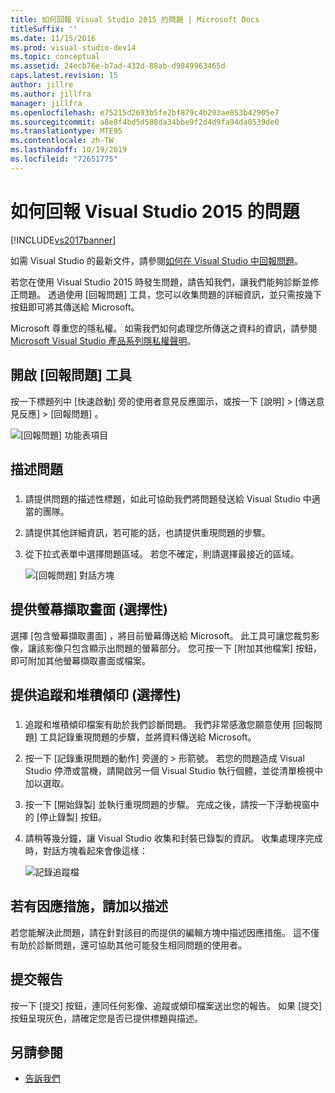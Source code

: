 ```yaml
---
title: 如何回報 Visual Studio 2015 的問題 | Microsoft Docs
titleSuffix: ''
ms.date: 11/15/2016
ms.prod: visual-studio-dev14
ms.topic: conceptual
ms.assetid: 24ecb76e-b7ad-432d-88ab-d9849963465d
caps.latest.revision: 15
author: jillre
ms.author: jillfra
manager: jillfra
ms.openlocfilehash: e75215d2693b5fe2bf879c4b293ae853b42905e7
ms.sourcegitcommit: a8e8f4bd5d508da34bbe9f2d4d9fa94da0539de0
ms.translationtype: MTE95
ms.contentlocale: zh-TW
ms.lasthandoff: 10/19/2019
ms.locfileid: "72651775"
---
```

# <a name="how-to-report-a-problem-with-visual-studio-2015"></a>如何回報 Visual Studio 2015 的問題
[!INCLUDE[vs2017banner](../includes/vs2017banner.md)]

如需 Visual Studio 的最新文件，請參閱[如何在 Visual Studio 中回報問題](/visualstudio/ide/how-to-report-a-problem-with-visual-studio)。

若您在使用 Visual Studio 2015 時發生問題，請告知我們，讓我們能夠診斷並修正問題。  透過使用 [回報問題]  工具，您可以收集問題的詳細資訊，並只需按幾下按鈕即可將其傳送給 Microsoft。

Microsoft 尊重您的隱私權。 如需我們如何處理您所傳送之資料的資訊，請參閱 [Microsoft Visual Studio 產品系列隱私權聲明](https://www.visualstudio.com/dn948229)。

## <a name="open-the-report-a-problem-tool"></a>開啟 [回報問題] 工具

按一下標題列中 [快速啟動]  旁的使用者意見反應圖示，或按一下 [說明] > [傳送意見反應] > [回報問題]  。

![[回報問題] 功能表項目](../ide/media/report-a-problem-menu-item.png "[回報問題] 功能表項目")

## <a name="describe-the-problem"></a>描述問題

### <a name="describe_the_problem"></a>

1. 請提供問題的描述性標題，如此可協助我們將問題發送給 Visual Studio 中適當的團隊。

2. 請提供其他詳細資訊，若可能的話，也請提供重現問題的步驟。

3. 從下拉式表單中選擇問題區域。 若您不確定，則請選擇最接近的區域。

   ![[回報問題] 對話方塊](../ide/media/report-a-problem-dialog.png "[回報問題] 對話方塊")

## <a name="provide-a-screenshot-optional"></a>提供螢幕擷取畫面 (選擇性)

選擇 [包含螢幕擷取畫面]  ，將目前螢幕傳送給 Microsoft。 此工具可讓您裁剪影像，讓該影像只包含顯示出問題的螢幕部分。 您可按一下 [附加其他檔案]  按鈕，即可附加其他螢幕擷取畫面或檔案。

## <a name="provide-a-trace-and-heap-dump-optional"></a>提供追蹤和堆積傾印 (選擇性)

### <a name="provide_a_trace_and_heap_dump"></a>

1. 追蹤和堆積傾印檔案有助於我們診斷問題。   我們非常感激您願意使用 [回報問題] 工具記錄重現問題的步驟，並將資料傳送給 Microsoft。

2. 按一下 [記錄重現問題的動作]  旁邊的 &gt; 形箭號。 若您的問題造成 Visual Studio 停滯或當機，請開啟另一個 Visual Studio 執行個體，並從清單檢視中加以選取。

3. 按一下 [開始錄製]  並執行重現問題的步驟。 完成之後，請按一下浮動視窗中的 [停止錄製]  按鈕。

4. 請稍等幾分鐘，讓 Visual Studio 收集和封裝已錄製的資訊。 收集處理序完成時，對話方塊看起來會像這樣：

     ![記錄追蹤檔](../ide/media/record-a-trace-file.png "記錄追蹤檔")

## <a name="describe-the-workaround-if-there-is-one"></a>若有因應措施，請加以描述

若您能解決此問題，請在針對該目的而提供的編輯方塊中描述因應措施。 這不僅有助於診斷問題，還可協助其他可能發生相同問題的使用者。

## <a name="submit-the-report"></a>提交報告

按一下 [提交] 按鈕，連同任何影像、追蹤或傾印檔案送出您的報告。 如果 [提交]  按鈕呈現灰色，請確定您是否已提供標題與描述。

## <a name="see-also"></a>另請參閱

- [告訴我們](../ide/talk-to-us.md)

